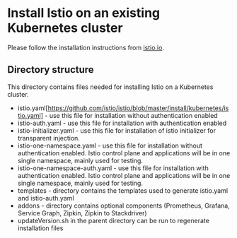 
# Install Istio on an existing Kubernetes cluster

Please follow the installation instructions from [istio.io](https://istio.io/docs/setup/kubernetes/quick-start.html).

## Directory structure
This directory contains files needed for installing Istio on a Kubernetes cluster.

* istio.yaml[https://github.com/istio/istio/blob/master/install/kubernetes/istio.yaml] - use this file for installation without authentication enabled
* istio-auth.yaml - use this file for installation with authentication enabled
* istio-initializer.yaml - use this file for installation of istio initializer for transparent injection.
* istio-one-namespace.yaml - use this file for installation without authentication enabled. Istio control plane and applications will be in one single namespace, mainly used for testing.
* istio-one-namespace-auth.yaml - use this file for installation with authentication enabled. Istio control plane and applications will be in one single namespace, mainly used for testing.
* templates - directory contains the templates used to generate istio.yaml and istio-auth.yaml
* addons - directory contains optional components (Prometheus, Grafana, Service Graph, Zipkin, Zipkin to Stackdriver)
* updateVersion.sh in the parent directory can be run to regenerate installation files
